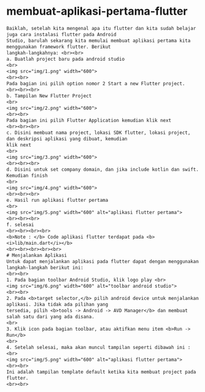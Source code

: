 # membuat-aplikasi-pertama-flutter
    Baiklah, setelah kita mengenal apa itu flutter dan kita sudah belajar juga cara instalasi flutter pada Android
    Studio, barulah sekarang kita memulai membuat aplikasi pertama kita menggunakan framework flutter. Berikut
    langkah-langkahnya: <br><br>
    a. Buatlah project baru pada android studio
    <br>
    <img src="img/1.png" width="600">
    <br><br>
    Pada bagian ini pilih option nomor 2 Start a new Flutter project.
    <br><br><br>
    b. Tampilan New Flutter Project
    <br>
    <img src="img/2.png" width="600">
    <br><br>
    Pada bagian ini pilih Flutter Application kemudian klik next
    <br><br><br>
    c. Disini membuat nama project, lokasi SDK flutter, lokasi project, dan deskripsi aplikasi yang dibuat, kemudian
    klik next
    <br>
    <img src="img/3.png" width="600">
    <br><br><br>
    d. Disini untuk set company domain, dan jika include kotlin dan swift. Kemudian finish
    <br>
    <img src="img/4.png" width="600">
    <br><br><br>
    e. Hasil run aplikasi flutter pertama
    <br>
    <img src="img/5.png" width="600" alt="aplikasi flutter pertama">
    <br><br><br>
    f. selesai
    <br><br><br><br>
    <b>Note : </b> Code aplikasi flutter terdapat pada <b><i>lib/main.dart</i></b>
    <br><br><br><br><br>
    # Menjalankan Aplikasi
    Untuk dapat menjalankan aplikasi pada flutter dapat dengan menggunakan langkah-langkah berikut ini:
    <br><br>
    1. Pada bagian toolbar Android Studio, klik logo play <br>
    <img src="img/6.png" width="600" alt="toolbar android studio">
    <br><br>
    2. Pada <b>target selector,</b> pilih android device untuk menjalankan aplikasi. Jika tidak ada pilihan yang
    tersedia, pilih <b>tools -> Android -> AVD Manager</b> dan membuat salah satu dari yang ada disana.
    <br>
    3. Klik icon pada bagian toolbar, atau aktifkan menu item <b>Run -> Run</b>
    <br>
    4. Setelah selesai, maka akan muncul tampilan seperti dibawah ini :
    <br>
    <img src="img/5.png" width="600" alt="aplikasi flutter pertama">
    <br><br>
    Ini adalah tampilan template default ketika kita membuat project pada flutter.
    <br><br>
